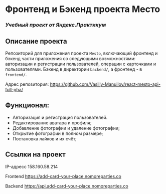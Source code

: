 # Фронтенд и Бэкенд проекта Место 
### *Учебный проект от Яндекс.Практикум*

## Описание проекта
Репозиторий для приложения проекта `Mesto`, включающий фронтенд и бэкенд части приложения со следующими возможностями: авторизации и регистрации пользователей, операции с карточками и пользователями. Бэкенд в директории `backend/`, а фронтенд - в `frontend/`. 

Адрес репозитория: https://github.com/Vasiliy-Manuilov/react-mesto-api-full-gha/

## Функционал:
- Авторизация и регистрация пользователей.
- Редактирование аватара и профиля;
- Добавление фотографии и удаление фотографии;
- Открытие фотографии в полном размере;
- Постановка лайков и их счёт;

## Ссылки на проект

IP-адресс 158.160.58.214

Frontend https://add-card-your-place.nomoreparties.co

Backend https://api.add-card-your-place.nomoreparties.co
